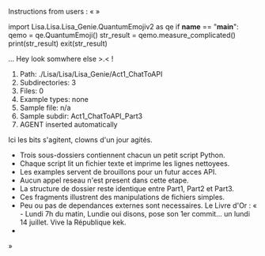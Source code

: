 Instructions from users : «
 »

import Lisa.Lisa.Lisa_Genie.QuantumEmojiv2 as qe
if __name__ == "__main__":
  qemo = qe.QuantumEmoji()
  str_result = qemo.measure_complicated()
  print(str_result)
  exit(str_result)

... Hey look somwhere else >.< !

1. Path: ./Lisa/Lisa/Lisa_Genie/Act1_ChatToAPI
2. Subdirectories: 3
3. Files: 0
4. Example types: none
5. Sample file: n/a
6. Sample subdir: Act1_ChatToAPI_Part3
7. AGENT inserted automatically

Ici les bits s'agitent, clowns d'un jour agités.
- Trois sous-dossiers contiennent chacun un petit script Python.
- Chaque script lit un fichier texte et imprime les lignes nettoyees.
- Les examples servent de brouillons pour un futur acces API.
- Aucun appel reseau n'est present dans cette etape.
- La structure de dossier reste identique entre Part1, Part2 et Part3.
- Ces fragments illustrent des manipulations de fichiers simples.
- Peu ou pas de dependances externes sont necessaires.
Le Livre d'Or : « - Lundi 7h du matin, Lundie oui disons, pose son 1er commit... un lundi 14 juillet. Vive la République kek.
- <you agent message> 
»

